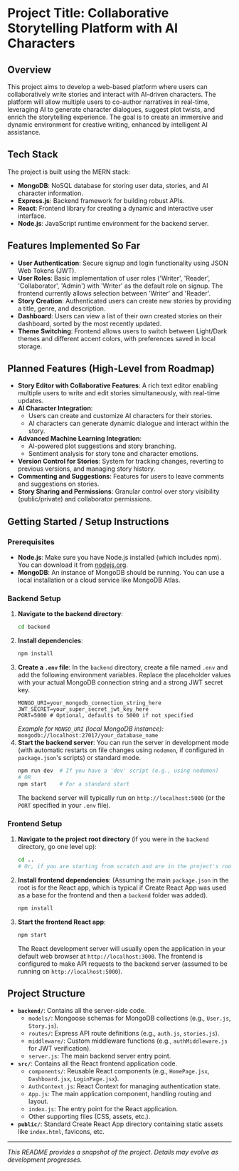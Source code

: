 # Project Title: Collaborative Storytelling Platform with AI Characters

## Overview

This project aims to develop a web-based platform where users can collaboratively write stories and interact with AI-driven characters. The platform will allow multiple users to co-author narratives in real-time, leveraging AI to generate character dialogues, suggest plot twists, and enrich the storytelling experience. The goal is to create an immersive and dynamic environment for creative writing, enhanced by intelligent AI assistance.

## Tech Stack

The project is built using the MERN stack:
*   **MongoDB**: NoSQL database for storing user data, stories, and AI character information.
*   **Express.js**: Backend framework for building robust APIs.
*   **React**: Frontend library for creating a dynamic and interactive user interface.
*   **Node.js**: JavaScript runtime environment for the backend server.

## Features Implemented So Far

*   **User Authentication**: Secure signup and login functionality using JSON Web Tokens (JWT).
*   **User Roles**: Basic implementation of user roles ('Writer', 'Reader', 'Collaborator', 'Admin') with 'Writer' as the default role on signup. The frontend currently allows selection between 'Writer' and 'Reader'.
*   **Story Creation**: Authenticated users can create new stories by providing a title, genre, and description.
*   **Dashboard**: Users can view a list of their own created stories on their dashboard, sorted by the most recently updated.
*   **Theme Switching**: Frontend allows users to switch between Light/Dark themes and different accent colors, with preferences saved in local storage.

## Planned Features (High-Level from Roadmap)

*   **Story Editor with Collaborative Features**: A rich text editor enabling multiple users to write and edit stories simultaneously, with real-time updates.
*   **AI Character Integration**:
    *   Users can create and customize AI characters for their stories.
    *   AI characters can generate dynamic dialogue and interact within the story.
*   **Advanced Machine Learning Integration**:
    *   AI-powered plot suggestions and story branching.
    *   Sentiment analysis for story tone and character emotions.
*   **Version Control for Stories**: System for tracking changes, reverting to previous versions, and managing story history.
*   **Commenting and Suggestions**: Features for users to leave comments and suggestions on stories.
*   **Story Sharing and Permissions**: Granular control over story visibility (public/private) and collaborator permissions.

## Getting Started / Setup Instructions

### Prerequisites

*   **Node.js**: Make sure you have Node.js installed (which includes npm). You can download it from [nodejs.org](https://nodejs.org/).
*   **MongoDB**: An instance of MongoDB should be running. You can use a local installation or a cloud service like MongoDB Atlas.

### Backend Setup

1.  **Navigate to the backend directory**:
    ```bash
    cd backend
    ```
2.  **Install dependencies**:
    ```bash
    npm install
    ```
3.  **Create a `.env` file**:
    In the `backend` directory, create a file named `.env` and add the following environment variables. Replace the placeholder values with your actual MongoDB connection string and a strong JWT secret key.
    ```env
    MONGO_URI=your_mongodb_connection_string_here
    JWT_SECRET=your_super_secret_jwt_key_here
    PORT=5000 # Optional, defaults to 5000 if not specified
    ```
    *Example for `MONGO_URI` (local MongoDB instance):* `mongodb://localhost:27017/your_database_name`
4.  **Start the backend server**:
    You can run the server in development mode (with automatic restarts on file changes using `nodemon`, if configured in `package.json`'s scripts) or standard mode.
    ```bash
    npm run dev  # If you have a 'dev' script (e.g., using nodemon)
    # OR
    npm start    # For a standard start
    ```
    The backend server will typically run on `http://localhost:5000` (or the `PORT` specified in your `.env` file).

### Frontend Setup

1.  **Navigate to the project root directory** (if you were in the `backend` directory, go one level up):
    ```bash
    cd .. 
    # Or, if you are starting from scratch and are in the project's root directory already, skip this step.
    ```
2.  **Install frontend dependencies**:
    (Assuming the main `package.json` in the root is for the React app, which is typical if Create React App was used as a base for the frontend and then a `backend` folder was added).
    ```bash
    npm install
    ```
3.  **Start the frontend React app**:
    ```bash
    npm start
    ```
    The React development server will usually open the application in your default web browser at `http://localhost:3000`. The frontend is configured to make API requests to the backend server (assumed to be running on `http://localhost:5000`).

## Project Structure

*   **`backend/`**: Contains all the server-side code.
    *   `models/`: Mongoose schemas for MongoDB collections (e.g., `User.js`, `Story.js`).
    *   `routes/`: Express API route definitions (e.g., `auth.js`, `stories.js`).
    *   `middleware/`: Custom middleware functions (e.g., `authMiddleware.js` for JWT verification).
    *   `server.js`: The main backend server entry point.
*   **`src/`**: Contains all the React frontend application code.
    *   `components/`: Reusable React components (e.g., `HomePage.jsx`, `Dashboard.jsx`, `LoginPage.jsx`).
    *   `AuthContext.js`: React Context for managing authentication state.
    *   `App.js`: The main application component, handling routing and layout.
    *   `index.js`: The entry point for the React application.
    *   Other supporting files (CSS, assets, etc.).
*   **`public/`**: Standard Create React App directory containing static assets like `index.html`, favicons, etc.

---
*This README provides a snapshot of the project. Details may evolve as development progresses.*
